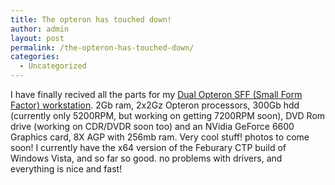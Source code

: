 ```yaml
---
title: The opteron has touched down!
author: admin
layout: post
permalink: /the-opteron-has-touched-down/
categories:
  - Uncategorized
---
```

I have finally recived all the parts for my [Dual Opteron SFF (Small Form Factor) workstation][1]. 2Gb ram, 2x2Gz Opteron processors, 300Gb hdd (currently only 5200RPM, but working on getting 7200RPM soon), DVD Rom drive (working on CDR/DVDR soon too) and an NVidia GeForce 6600 Graphics card, 8X AGP with 256mb ram. Very cool stuff! photos to come soon! I currently have the x64 version of the Feburary CTP build of Windows Vista, and so far so good. no problems with drivers, and everything is nice and fast!

 [1]: http://blog.lotas-smartman.net/archive/2006/02/24/12331.aspx